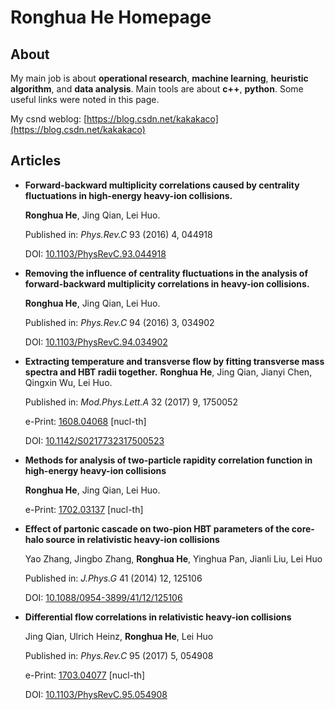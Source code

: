 # Ronghua He Homepage

<!--
![Image](https://avatars2.githubusercontent.com/u/24181362?s=96&v=4)
-->

## About
My main job is about **operational research**, **machine learning**, **heuristic algorithm**, and **data analysis**. Main tools are about **c++**, **python**. Some useful links were noted in this page. 

My csnd weblog: [https://blog.csdn.net/kakakaco](https://blog.csdn.net/kakakaco)



## Articles

* **Forward-backward multiplicity correlations caused by centrality fluctuations in high-energy heavy-ion collisions.** 

  **Ronghua He**,  Jing Qian, Lei Huo. 

  Published in: *Phys.Rev.C* 93 (2016) 4, 044918

  DOI: [10.1103/PhysRevC.93.044918](https://doi.org/10.1103/PhysRevC.93.044918)

* **Removing the influence of centrality fluctuations in the analysis of forward-backward multiplicity correlations in heavy-ion collisions.**

  **Ronghua He**,  Jing Qian, Lei Huo. 
  
  Published in: *Phys.Rev.C* 94 (2016) 3, 034902
  
  DOI: [10.1103/PhysRevC.94.034902](https://doi.org/10.1103/PhysRevC.94.034902)
  
* **Extracting temperature and transverse flow by fitting transverse mass spectra and HBT radii together.**
  **Ronghua He**, Jing Qian, Jianyi Chen, Qingxin Wu, Lei Huo.
  
  Published in: *Mod.Phys.Lett.A* 32 (2017) 9, 1750052
  
  e-Print: [1608.04068](https://arxiv.org/abs/1608.04068) [nucl-th]
  
  DOI: [10.1142/S0217732317500523](https://doi.org/10.1142/S0217732317500523)
  
* **Methods for analysis of two-particle rapidity correlation function in high-energy heavy-ion collisions**

  **Ronghua He**,  Jing Qian, Lei Huo. 

  e-Print: [1702.03137](https://arxiv.org/abs/1702.03137) [nucl-th]
  
* **Effect of partonic cascade on two-pion HBT parameters of the core-halo source in relativistic heavy-ion collisions**

  Yao Zhang, Jingbo Zhang, **Ronghua He**, Yinghua Pan, Jianli Liu, Lei Huo

  Published in: *J.Phys.G* 41 (2014) 12, 125106

  DOI: [10.1088/0954-3899/41/12/125106](https://doi.org/10.1088/0954-3899/41/12/125106)

* **Differential flow correlations in relativistic heavy-ion collisions**

  Jing Qian, Ulrich Heinz, **Ronghua He**, Lei Huo

  Published in:  *Phys.Rev.C* 95 (2017) 5, 054908

  e-Print: [1703.04077](https://arxiv.org/abs/1703.04077) [nucl-th]

  DOI: [10.1103/PhysRevC.95.054908](https://doi.org/10.1103/PhysRevC.95.054908)

<!--

Markdown is a lightweight and easy-to-use syntax for styling your writing. It includes conventions for

```markdown
Syntax highlighted code block

# Header 1
## Header 2
### Header 3

- Bulleted
- List

1. Numbered
2. List

**Bold** and _Italic_ and `Code` text

[Link](url) and ![Image](https://avatars2.githubusercontent.com/u/24181362?s=96&v=4)
```

For more details see [GitHub Flavored Markdown](https://guides.github.com/features/mastering-markdown/).

### Jekyll Themes 

Your Pages site will use the layout and styles from the Jekyll theme you have selected in your [repository settings](https://github.com/rhhe/rhhe.github.io/settings). The name of this theme is saved in the Jekyll `_config.yml` configuration file.

### Support or Contact

Having trouble with Pages? Check out our [documentation](https://help.github.com/categories/github-pages-basics/) or [contact support](https://github.com/contact) and we’ll help you sort it out.
-->
